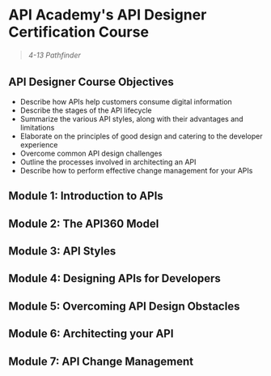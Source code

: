 
# API Academy's API Designer Certification Course
> ###### 4-13 Pathfinder

## API Designer Course Objectives

* Describe how APIs help customers consume digital information
* Describe the stages of the API lifecycle
* Summarize the various API styles, along with their advantages and limitations
* Elaborate on the principles of good design and catering to the developer experience
* Overcome common API design challenges
* Outline the processes involved in architecting an API
* Describe how to perform effective change management for your APIs



## Module 1: Introduction to APIs


## Module 2: The API360 Model


## Module 3: API Styles


## Module 4: Designing APIs for Developers


## Module 5: Overcoming API Design Obstacles


## Module 6: Architecting your API


## Module 7: API Change Management



